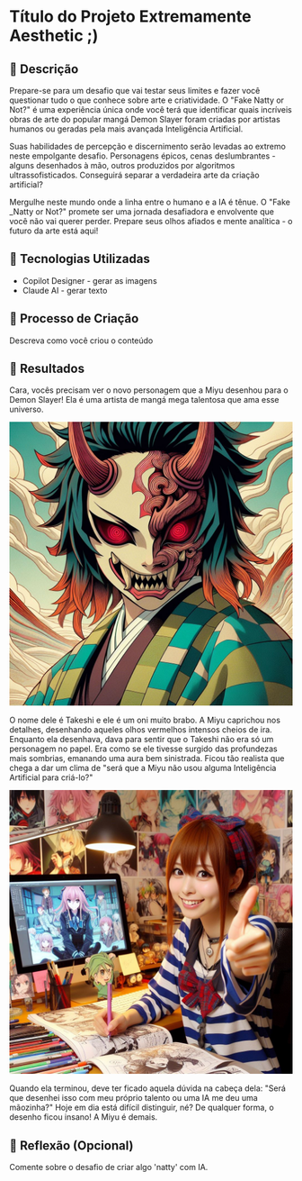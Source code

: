 # Título do Projeto Extremamente Aesthetic ;)

## 📒 Descrição
Prepare-se para um desafio que vai testar seus limites e fazer você questionar tudo o que conhece sobre arte e criatividade. O "Fake Natty or Not?" é uma experiência única onde você terá que identificar quais incríveis obras de arte do popular mangá Demon Slayer foram criadas por artistas humanos ou geradas pela mais avançada Inteligência Artificial.

Suas habilidades de percepção e discernimento serão levadas ao extremo neste empolgante desafio. Personagens épicos, cenas deslumbrantes - alguns desenhados à mão, outros produzidos por algoritmos ultrassofisticados. Conseguirá separar a verdadeira arte da criação artificial?

Mergulhe neste mundo onde a linha entre o humano e a IA é tênue. O "Fake _Natty or Not?" promete ser uma jornada desafiadora e envolvente que você não vai querer perder. Prepare seus olhos afiados e mente analítica - o futuro da arte está aqui!

## 🤖 Tecnologias Utilizadas
- Copilot Designer - gerar as imagens
- Claude AI - gerar texto

## 🧐 Processo de Criação
Descreva como você criou o conteúdo

## 🚀 Resultados
Cara, vocês precisam ver o novo personagem que a Miyu desenhou para o Demon Slayer! Ela é uma artista de mangá mega talentosa que ama esse universo.

![Takeshi](images\Takeshi.jpeg)

O nome dele é Takeshi e ele é um oni muito brabo. A Miyu caprichou nos detalhes, desenhando aqueles olhos vermelhos intensos cheios de ira. Enquanto ela desenhava, dava para sentir que o Takeshi não era só um personagem no papel. Era como se ele tivesse surgido das profundezas mais sombrias, emanando uma aura bem sinistrada. Ficou tão realista que chega a dar um clima de "será que a Miyu não usou alguma Inteligência Artificial para criá-lo?"

![Miyu](images\Miyu.jpeg)

Quando ela terminou, deve ter ficado aquela dúvida na cabeça dela: "Será que desenhei isso com meu próprio talento ou uma IA me deu uma mãozinha?" Hoje em dia está difícil distinguir, né? De qualquer forma, o desenho ficou insano! A Miyu é demais.

## 💭 Reflexão (Opcional)
Comente sobre o desafio de criar algo 'natty' com IA.